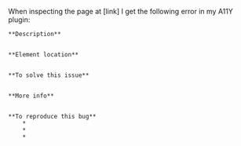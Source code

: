 When inspecting the page at [link] I get the following error in my A11Y plugin:

```
**Description**


**Element location**


**To solve this issue**


**More info**


**To reproduce this bug**
    *
    *
    *

```
